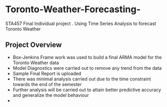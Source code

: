 # Toronto-Weather-Forecasting-
STA457 Final Individual project . Using Time Series Analysis to forecast Toronto Weather

## Project Overview
- Box-Jenkins Frame work was used to build a final ARMA model for the Toronto Weather data
- Model Diagnostics were carried out to remove any trend from the data
- Sample Final Report is uploaded
- There was minimal analysis carried out due to the time constraint towards the end of the semester
- Further analysis will be carried out to attain better predictive accuracy and generalize the model behaviour
- 
